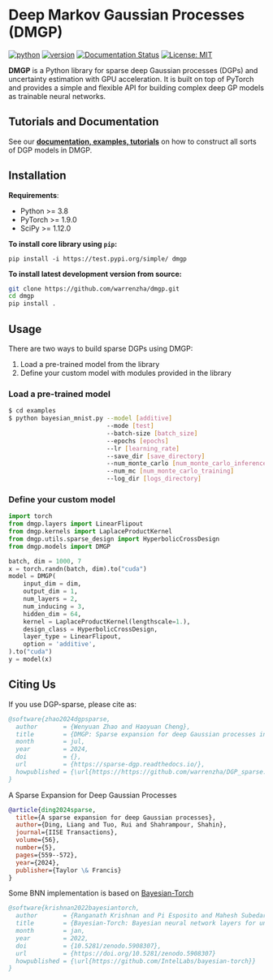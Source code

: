 # Deep Markov Gaussian Processes (DMGP)

[![python](https://img.shields.io/badge/python-3.8%2B-blue)](https://github.com/warrenzha/dmgp)
[![version](https://img.shields.io/badge/release-0.1.0-green)](https://test.pypi.org/project/dmgp/)
[![Documentation Status](https://readthedocs.org/projects/sparse-dgp/badge/?version=latest)](https://dmgp.readthedocs.io/en/latest/)
[![License: MIT](https://img.shields.io/badge/License-MIT-yellow.svg)](https://opensource.org/licenses/MIT)

**DMGP** is a Python library for sparse deep Gaussian processes (DGPs) and uncertainty estimation with GPU acceleration. 
It is built on top of PyTorch and provides a simple and flexible API for building complex deep GP models as trainable 
neural networks.

## Tutorials and Documentation
See our [**documentation, examples, tutorials**](https://dmgp.readthedocs.io/en/latest/) on how to construct all sorts of 
DGP models in DMGP.

## Installation

**Requirements**:
- Python >= 3.8
- PyTorch >= 1.9.0
- SciPy >= 1.12.0

**To install core library using `pip`:**
```
pip install -i https://test.pypi.org/simple/ dmgp
```

**To install latest development version from source:**
```sh
git clone https://github.com/warrenzha/dmgp.git
cd dmgp
pip install .
```

## Usage
There are two ways to build sparse DGPs using DMGP: 
1. Load a pre-trained model from the library
2. Define your custom model with modules provided in the library

### Load a pre-trained model
```bash
$ cd examples
$ python bayesian_mnist.py --model [additive]
                           --mode [test]
                           --batch-size [batch_size]
                           --epochs [epochs]
                           --lr [learning_rate]
                           --save_dir [save_directory] 
                           --num_monte_carlo [num_monte_carlo_inference]
                           --num_mc [num_monte_carlo_training]
                           --log_dir [logs_directory]
```

### Define your custom model
``` python
import torch
from dmgp.layers import LinearFlipout
from dmgp.kernels import LaplaceProductKernel
from dmgp.utils.sparse_design import HyperbolicCrossDesign
from dmgp.models import DMGP

batch, dim = 1000, 7
x = torch.randn(batch, dim).to("cuda")
model = DMGP(
    input_dim = dim,
    output_dim = 1,
    num_layers = 2,
    num_inducing = 3,
    hidden_dim = 64,
    kernel = LaplaceProductKernel(lengthscale=1.),
    design_class = HyperbolicCrossDesign,
    layer_type = LinearFlipout,
    option = 'additive',
).to("cuda")
y = model(x)
```

## Citing Us
If you use DGP-sparse, please cite as:
```bibtex
@software{zhao2024dgpsparse,
  author       = {Wenyuan Zhao and Haoyuan Cheng},               
  title        = {DMGP: Sparse expansion for deep Gaussian processes in PyTorch},
  month        = jul,
  year         = 2024,
  doi          = {},
  url          = {https://sparse-dgp.readthedocs.io/},
  howpublished = {\url{https://https://github.com/warrenzha/DGP_sparse.git}}
}
```
A Sparse Expansion for Deep Gaussian Processes
```bibtex
@article{ding2024sparse,
  title={A sparse expansion for deep Gaussian processes},
  author={Ding, Liang and Tuo, Rui and Shahrampour, Shahin},
  journal={IISE Transactions},
  volume={56},
  number={5},
  pages={559--572},
  year={2024},
  publisher={Taylor \& Francis}
}
```
Some BNN implementation is based on [Bayesian-Torch](https://github.com/IntelLabs/bayesian-torch)
```bibtex
@software{krishnan2022bayesiantorch,
  author       = {Ranganath Krishnan and Pi Esposito and Mahesh Subedar},               
  title        = {Bayesian-Torch: Bayesian neural network layers for uncertainty estimation},
  month        = jan,
  year         = 2022,
  doi          = {10.5281/zenodo.5908307},
  url          = {https://doi.org/10.5281/zenodo.5908307}
  howpublished = {\url{https://github.com/IntelLabs/bayesian-torch}}
}
```